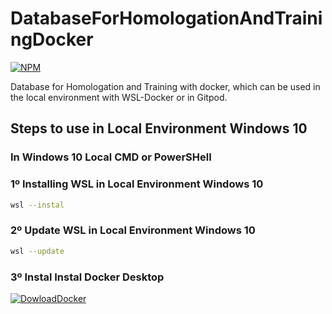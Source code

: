 # DatabaseForHomologationAndTrainingDocker
[![NPM](https://img.shields.io/npm/l/react)](https://github.com/RodrigoDeOliveiraSilva/DatabaseForHomologationAndTrainingDocker/blob/main/LICENSE) 

Database for Homologation and Training with docker, which can be used in the local environment with WSL-Docker or in Gitpod.
## Steps to use in Local Environment Windows 10

### In Windows 10 Local CMD or PowerSHell
### 1º Installing WSL in Local Environment Windows 10
```bash
wsl --instal
```
### 2º Update WSL in Local Environment Windows 10

```bash
wsl --update
```

### 3º Instal Instal Docker Desktop
[![DowloadDocker](https://github.com/RodrigoDeOliveiraSilva/DatabaseForHomologationAndTrainingDocker/assets/97246882/961ae5bb-025d-4516-b571-e1cf5d78f5b5)](https://docs.docker.com/desktop/install/windows-install/)


